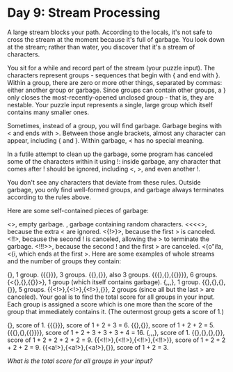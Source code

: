 # Day 9: Stream Processing

A large stream blocks your path. According to the locals, it's not safe to cross the stream at the moment because it's full of garbage. You look down at the stream; rather than water, you discover that it's a stream of characters.

You sit for a while and record part of the stream (your puzzle input). The characters represent groups - sequences that begin with { and end with }. Within a group, there are zero or more other things, separated by commas: either another group or garbage. Since groups can contain other groups, a } only closes the most-recently-opened unclosed group - that is, they are nestable. Your puzzle input represents a single, large group which itself contains many smaller ones.

Sometimes, instead of a group, you will find garbage. Garbage begins with < and ends with >. Between those angle brackets, almost any character can appear, including { and }. Within garbage, < has no special meaning.

In a futile attempt to clean up the garbage, some program has canceled some of the characters within it using !: inside garbage, any character that comes after ! should be ignored, including <, >, and even another !.

You don't see any characters that deviate from these rules. Outside garbage, you only find well-formed groups, and garbage always terminates according to the rules above.

Here are some self-contained pieces of garbage:

<>, empty garbage.
<random characters>, garbage containing random characters.
<<<<>, because the extra < are ignored.
<{!>}>, because the first > is canceled.
<!!>, because the second ! is canceled, allowing the > to terminate the garbage.
<!!!>>, because the second ! and the first > are canceled.
<{o"i!a,<{i<a>, which ends at the first >.
Here are some examples of whole streams and the number of groups they contain:

{}, 1 group.
{{{}}}, 3 groups.
{{},{}}, also 3 groups.
{{{},{},{{}}}}, 6 groups.
{<{},{},{{}}>}, 1 group (which itself contains garbage).
{<a>,<a>,<a>,<a>}, 1 group.
{{<a>},{<a>},{<a>},{<a>}}, 5 groups.
{{<!>},{<!>},{<!>},{<a>}}, 2 groups (since all but the last > are canceled).
Your goal is to find the total score for all groups in your input. Each group is assigned a score which is one more than the score of the group that immediately contains it. (The outermost group gets a score of 1.)

{}, score of 1.
{{{}}}, score of 1 + 2 + 3 = 6.
{{},{}}, score of 1 + 2 + 2 = 5.
{{{},{},{{}}}}, score of 1 + 2 + 3 + 3 + 3 + 4 = 16.
{<a>,<a>,<a>,<a>}, score of 1.
{{<ab>},{<ab>},{<ab>},{<ab>}}, score of 1 + 2 + 2 + 2 + 2 = 9.
{{<!!>},{<!!>},{<!!>},{<!!>}}, score of 1 + 2 + 2 + 2 + 2 = 9.
{{<a!>},{<a!>},{<a!>},{<ab>}}, score of 1 + 2 = 3.

*What is the total score for all groups in your input?*

